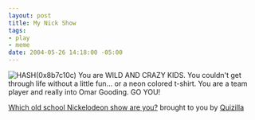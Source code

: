 ```yaml
--- 
layout: post
title: My Nick Show
tags: 
- play
- meme
date: 2004-05-26 14:18:00 -05:00
---
```

<img src="http://images.quizilla.com/P/pacosmotorbike/1056348412_razy_hosts.jpg" border="0" alt="HASH(0x8b7c10c)" />
You are WILD AND CRAZY KIDS.  You couldn't get
through life without a little fun... or a neon
colored t-shirt.  You are a team player and
really into Omar Gooding.  GO YOU!

<a href="http://quizilla.com/users/pacosmotorbike/quizzes/Which%20old%20school%20Nickelodeon%20show%20are%20you%3F/"><span>Which old school Nickelodeon show are you?</span></a>
<span>brought to you by <a href="http://quizilla.com">Quizilla</a></span>

